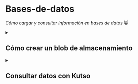 # Bases-de-datos
_Cómo cargar y consultar información en bases de datos_ :smiley_cat:
<details>
<summary><h2>Cómo crear un blob de almacenamiento</h2></summary>
  <h3> Crear una cuenta de almacenamiento</h3>
  <ol>
  <li> Inicie sesión en Azure Portal en https://portal.azure.com.</li>
  <li> Seleccione Crear un recurso.</li>
  <li>En Categorías, seleccione Almacenamiento.</li>
  <li>En Cuenta de almacenamiento, seleccione Crear.</li>
  <li>En la pestaña Aspectos básicos del panel Crear cuenta de almacenamiento, rellene la siguiente información. Deje los valores predeterminados para todo lo demás.</li>
    <table aria-label="Tabla 1" class="table">
<thead>
<tr>
<th><strong>Configuración</strong></th>
<th><strong>Valor</strong></th>
</tr>
</thead>
<tbody>
<tr>
<td>Subscription</td>
<td>Suscripción de Concierge</td>
</tr>
<tr>
<td>Grupo de recursos</td>
<td><rgn data-author-content="[nombre del grupo de recursos del espacio aislado]">[nombre del grupo de recursos del espacio aislado]</rgn></td>
</tr>
<tr>
<td>Nombre de la cuenta de almacenamiento</td>
<td>Creación de un nombre de cuenta de almacenamiento único</td>
</tr>
<tr>
<td>Ubicación</td>
<td>default</td>
</tr>
<tr>
<td>Rendimiento</td>
<td>Estándar</td>
</tr>
<tr>
<td>Redundancia</td>
<td>Almacenamiento con redundancia local (LRS)</td>
</tr>
</tbody>
</table>
    <li>Seleccione Revisar y crear para revisar la configuración de su cuenta de almacenamiento y permitir que Azure valide la configuración.</li>
    <li>Una vez validada, seleccione Crear. Espere la notificación de que la cuenta se creó correctamente.</li>
    <li>Seleccione Ir al recurso.</li>
  </ol>
  
  <h3>Uso con Blob Storage</h3>
  _Creará un contenedor de blobs y cargará un archivo_
  <ol>
    <li>En Almacenamiento de datos, seleccione Contenedores.</li>
    <li>Seleccione Nuevo(+) contenedor, asígnele un nombre y configure un nivel de acceso privado</li>
    <li>Seleccione crear</li>
    <li>Seleccione el contenedor creado y seleccione cargar</li>
    <li>Seleccione el blob (archivo) que acaba de cargar. Debe estar en la pestaña de propiedades.</li>
    <li>Copie la dirección URL del campo URL y péguela en una nueva pestaña. Debe recibir un mensaje de error similar al siguiente:</li>
    <pre tabindex="0" class="has-inner-focus"><code data-author-content="<Error>
  <Code>ResourceNotFound</Code>
  <Message>The specified resource does not exist. RequestId:4a4bd3d9-101e-005a-1a3e-84bd42000000 Time:2022-06-20T00:41:31.2482656Z</Message>
</Error>

">&lt;Error&gt;
  &lt;Code&gt;ResourceNotFound&lt;/Code&gt;
  &lt;Message&gt;The specified resource does not exist. RequestId:4a4bd3d9-101e-005a-1a3e-84bd42000000 Time:2022-06-20T00:41:31.2482656Z&lt;/Message&gt;
&lt;/Error&gt;

</code></pre>
  </ol>
  
  <h3>Cambie el nivel de acceso del blob</h3>
  <ol>
    <li>Vuelva a Azure Portal.</li>
    <li>Seleccione Cambiar nivel de acceso.</li>
    <li>Establezca el Nivel de acceso público en Blob (acceso de lectura anónimo solo para blobs).</li>
    <li>Captura de pantalla con el cambio en el nivel de acceso resaltado.</li>
    <li>Seleccione OK (Aceptar).</li>
    <li>Actualice la pestaña en la que ha intentado acceder al archivo anteriormente.</li>
  </ol>
  </details>
 
 <details>
  <summary><h2>Consultar datos con Kutso</h2></summary>
<h2 id="connect-to-the-data">Conexión a los datos</h2>
<p>Usará la interfaz web de Azure Data Explorer para conectarse a los datos. Pero también puede usar el Lenguaje de consulta Kusto mismo en Log Analytics, Azure Sentinel y otros servicios. Solo tendrá que conectarse una vez y seguirá usando esta conexión de datos para todas las consultas de las unidades siguientes.</p>
<ol>
<li><p>Use la cuenta de Azure para iniciar sesión en la <a href="https://dataexplorer.azure.com/" data-linktype="external">interfaz de usuario web de Azure Data Explorer</a>.</p>
</li>
<li><p>En el panel izquierdo, seleccione <strong>Consulta</strong>.</p>
</li>
<li><p>Seleccione el botón <strong>Agregar clúster</strong> en la parte superior de la pestaña.</p>
</li>
<li><p>En el cuadro de diálogo, en <strong>URI de conexión</strong>, escriba <em>help</em>.</p>
</li>
<li><p>Seleccione <strong>Agregar</strong>.</p></li>
</ol>
<p>Ya está conectado al clúster help.</p>
<h3 id="select-the-database">Seleccione la base de datos</h3>
<p>Las consultas siempre se ejecutan en el contexto de una base de datos, por lo que debe conectarse a una específica.</p>
<ol>
<li><p>Expanda el clúster help en el panel izquierdo.</p>
</li>
<li><p>Seleccione la base de datos <strong>Samples</strong> para proporcionar a las consultas el contexto correcto.</p></li>
<li><p>Si expande la base de datos <strong>Samples</strong>, <strong>Tables</strong> y la carpeta <strong>Storm_Events</strong>, verá una lista de tablas debajo de la base de datos; usaremos la tabla <em>StormEvents</em>.</p>
</li>
</ol>
<p>Ya está listo para ejecutar consultas en la tabla <em>StormEvents</em>. </p>

 </details>
